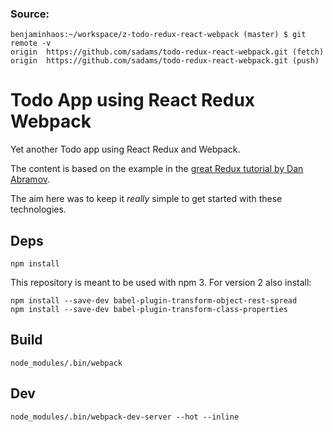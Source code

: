 ### Source:
```
benjaminhaos:~/workspace/z-todo-redux-react-webpack (master) $ git remote -v
origin  https://github.com/sadams/todo-redux-react-webpack.git (fetch)
origin  https://github.com/sadams/todo-redux-react-webpack.git (push)
```

# Todo App using React Redux Webpack

Yet another Todo app using React Redux and Webpack. 

The content is based on the example in the 
[great Redux tutorial by Dan Abramov](https://egghead.io/series/getting-started-with-redux).

The aim here was to keep it *really* simple to get started with these technologies.

## Deps

    npm install

This repository is meant to be used with npm 3. For version 2 also install:

    npm install --save-dev babel-plugin-transform-object-rest-spread
    npm install --save-dev babel-plugin-transform-class-properties

## Build

    node_modules/.bin/webpack

## Dev

    node_modules/.bin/webpack-dev-server --hot --inline
